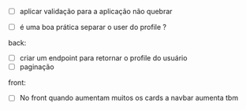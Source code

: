 - [ ] aplicar validação para a aplicação não quebrar
- [ ] é uma boa prática separar o user do profile ?


back:
- [ ] criar um endpoint para retornar o profile do usuário
- [ ] paginação

front:
- [ ] No front quando aumentam muitos os cards a navbar aumenta tbm